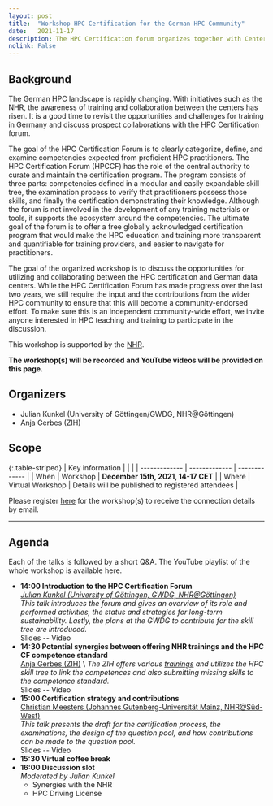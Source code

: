 ```yaml
---
layout: post
title:  "Workshop HPC Certification for the German HPC Community"
date:   2021-11-17
description: The HPC Certification forum organizes together with Centers for the Nationales Hochleistungsrechnen (NHR) on the 15. December a workshop.
nolink: False
---
```

## Background

The German HPC landscape is rapidly changing. 
With initiatives such as the NHR, the awareness of training and collaboration between the centers has risen. 
It is a good time to revisit the opportunities and challenges for training in Germany and discuss prospect collaborations with the HPC Certification forum.

The goal of the HPC Certification Forum is to clearly categorize, define, and examine competencies expected from proficient HPC practitioners. The HPC Certification Forum (HPCCF) has the role of the central authority to curate and maintain the certification program. The program consists of three parts: competencies defined in a modular and easily expandable skill tree, the examination process to verify that practitioners possess those skills, and finally the certification demonstrating their knowledge. Although the forum is not involved in the development of any training materials or tools, it supports the ecosystem around the competencies.
The ultimate goal of the forum is to offer a free globally acknowledged certification program that would make the HPC education and training more transparent and quantifiable for training providers, and easier to navigate for practitioners.

The goal of the organized workshop is to discuss the opportunities for utilizing and collaborating between the HPC certification and German data centers.
While the HPC Certification Forum has made progress over the last two years, we still require the input and the contributions from the wider HPC community to ensure that this will become a community-endorsed effort.
To make sure this is an independent community-wide effort, we invite anyone interested in HPC teaching and training to participate in the discussion.

This workshop is supported by the [NHR](https://nhr-gs.de/).

**The workshop(s) will be recorded and YouTube videos will be provided on this page.**


## Organizers

  * Julian Kunkel (University of Göttingen/GWDG, NHR@Göttingen)
  * Anja Gerbes (ZIH)


## Scope

{:.table-striped}
| Key information | | |
| ------------- | ------------- |  ------------- |
| When  | Workshop           |  **December 15th, 2021, 14-17 CET** |
| Where | Virtual Workshop |  Details will be published to registered attendees |

Please register [here](https://docs.google.com/forms/d/e/1FAIpQLSdqss9EVzRnIkf5SWUgnAQx32FZyUugqK1bE8PHIbqSKZu-XA/viewform?usp=sf_link) for the workshop(s) to receive the connection details by email.

---

## Agenda

Each of the talks is followed by a short Q&A.
The YouTube playlist of the whole workshop is available here.

  * **14:00 Introduction to the HPC Certification Forum**  <br/>
  *[Julian Kunkel (University of Göttingen, GWDG, NHR@Göttingen)](https://hps.vi4io.org/about/people/julian_kunkel)* <br/>
  *This talk introduces the forum and gives an overview of its role and performed activities, the status and strategies for long-term sustainability. Lastly, the plans at the GWDG to contribute for the skill tree are introduced.* <br/>
  Slides -- Video
  * **14:30 Potential synergies between offering NHR trainings and the HPC CF competence standard** <br/>
  [Anja Gerbes (ZIH)](https://tu-dresden.de/zih/die-einrichtung/struktur/anja-gerbes) \\
  *The ZIH offers various [trainings](https://tu-dresden.de/zih/hochleistungsrechnen/nhr-training) and utilizes the HPC skill tree to link the competences and also submitting missing skills to the competence standard.* <br/>
  Slides  -- Video
  * **15:00 Certification strategy and contributions** <br/>
  [Christian Meesters (Johannes Gutenberg-Universität Mainz, NHR@Süd-West)](https://hpc.uni-mainz.de/high-performance-computing/98-2/) <br/>
  *This talk presents the draft for the certification process, the examinations, the design of the question pool, and how contributions can be made to the question pool.* <br/>
  Slides  -- Video
  * **15:30 Virtual coffee break**
  * **16:00 Discussion slot** <br/>
    *Moderated by Julian Kunkel*
    - Synergies with the NHR
    - HPC Driving License
